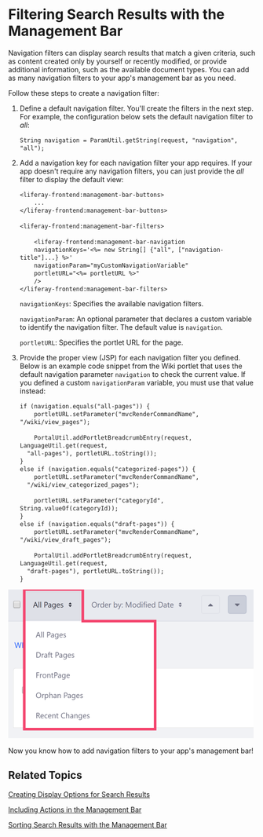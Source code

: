 # Filtering Search Results with the Management Bar [](id=filtering-search-results-with-the-management-bar)

Navigation filters can display search results that match a given criteria, such 
as content created only by yourself or recently modified, or provide additional 
information, such as the available document types. You can add as many 
navigation filters to your app's management bar as you need. 

Follow these steps to create a navigation filter:

1.  Define a default navigation filter. You'll create the filters in the next 
    step. For example, the configuration below sets the default navigation 
    filter to *all*:
    
        String navigation = ParamUtil.getString(request, "navigation", "all");

2.  Add a navigation key for each navigation filter your app requires. If your 
    app doesn't require any navigation filters, you can just provide the *all* 
    filter to display the default view:

        <liferay-frontend:management-bar-buttons>
            ...
        </liferay-frontend:management-bar-buttons>
        
        <liferay-frontend:management-bar-filters>

            <liferay-frontend:management-bar-navigation
            navigationKeys='<%= new String[] {"all", ["navigation-title"]...} %>'
            navigationParam="myCustomNavigationVariable"
            portletURL="<%= portletURL %>"
            />
        </liferay-frontend:management-bar-filters>
        
    `navigationKeys`: Specifies the available navigation filters.
    
    `navigationParam`: An optional parameter that declares a custom variable to 
    identify the navigation filter. The default value is `navigation`.
    
    `portletURL`: Specifies the portlet URL for the page.

3.  Provide the proper view (JSP) for each navigation filter you defined. Below 
    is an example code snippet from the Wiki portlet that uses the default 
    navigation parameter `navigation` to check the current value. If you defined 
    a custom `navigationParam` variable, you must use that value instead:

        if (navigation.equals("all-pages")) {
        	portletURL.setParameter("mvcRenderCommandName", "/wiki/view_pages");

        	PortalUtil.addPortletBreadcrumbEntry(request, LanguageUtil.get(request,
          "all-pages"), portletURL.toString());
        }
        else if (navigation.equals("categorized-pages")) {
        	portletURL.setParameter("mvcRenderCommandName",
          "/wiki/view_categorized_pages");

        	portletURL.setParameter("categoryId", String.valueOf(categoryId));
        }
        else if (navigation.equals("draft-pages")) {
        	portletURL.setParameter("mvcRenderCommandName", "/wiki/view_draft_pages");

        	PortalUtil.addPortletBreadcrumbEntry(request, LanguageUtil.get(request,
          "draft-pages"), portletURL.toString());
        }

![Figure 1: Navigation filters let you refine results further by a selected criteria.](../../../../images/liferay-frontend-taglib-management-bar-navigation-filters-wiki.png)

Now you know how to add navigation filters to your app's management bar!

## Related Topics [](id=related-topics)

[Creating Display Options for Search Results](/develop/tutorials/-/knowledge_base/7-1/creating-display-options-for-search-results)

[Including Actions in the Management Bar](/develop/tutorials/-/knowledge_base/7-1/including-actions-in-the-management-bar)

[Sorting Search Results with the Management Bar](/develop/tutorials/-/knowledge_base/7-1/sorting-search-results-with-the-management-bar)
